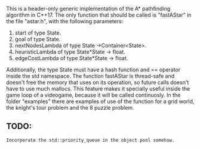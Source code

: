 This is a header-only generic implementation of the A\* pathfinding algorithm in C++17. The only function that should be called is "fastAStar" in the file "astar.h", with the following parameters:
1. start of type State.
2. goal of type State.
3. nextNodesLambda of type State ->Container\<State\>.
4. heuristicLambda of type State\*State -> float.
5. edgeCostLambda of type State\*State -> float.

Additionally, the type State must have a hash function and == operator inside the std namespace.
The function fastAStar is thread-safe and doesn't free the memory that uses on its operation, so future calls doesn't have to use much mallocs. This feature makes it specially useful inside the game loop of a videogame, because it will be called continuosly. 
In the folder "examples" there are examples of use of the function for a grid world, the knight's tour problem and the 8 puzzle problem.

## TODO:
	Incorporate the std::priority_queue in the object pool somehow.
